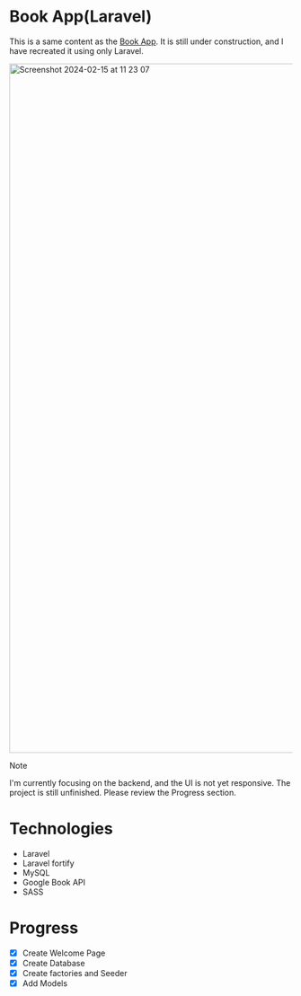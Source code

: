 # Book App(Laravel)
This is a same content as the [Book App](https://github.com/Reikasan/book-app/).
It is still under construction, and I have recreated it using only Laravel.

<img width="1228" alt="Screenshot 2024-02-15 at 11 23 07" src="https://github.com/Reikasan/laravel-book-app/assets/68085523/c8a9d4b6-9459-449a-9af1-7af1705cf80b">

> [!NOTE]
> I'm currently focusing on the backend, and the UI is not yet responsive.
> The project is still unfinished. 
> Please review the Progress section.

# Technologies
- Laravel
- Laravel fortify
- MySQL
- Google Book API
- SASS

# Progress
- [x] Create Welcome Page
- [x] Create Database
- [x] Create factories and Seeder
- [x] Add Models
